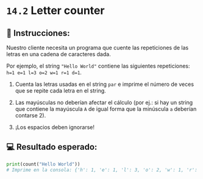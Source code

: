 # `14.2` Letter counter

## 📝 Instrucciones:

Nuestro cliente necesita un programa que cuente las repeticiones de las letras en una cadena de caracteres dada.

Por ejemplo, el string `"Hello World"` contiene las siguientes repeticiones: `h=1 e=1 l=3 o=2 w=1 r=1 d=1`.

1. Cuenta las letras usadas en el string `par` e imprime el número de veces que se repite cada letra en el string.

2. Las mayúsculas no deberían afectar el cálculo (por ej.: si hay un string que contiene la mayúscula `A` de igual forma que la minúscula `a` deberían contarse 2).

3. ¡Los espacios deben ignorarse!

## 💻 Resultado esperado:

```py
print(count("Hello World"))
# Imprime en la consola: {'h': 1, 'e': 1, 'l': 3, 'o': 2, 'w': 1, 'r': 1, 'd': 1}
```
